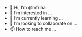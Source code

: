 - 👋 Hi, I’m @mfriha
- 👀 I’m interested in ...
- 🌱 I’m currently learning ...
- 💞️ I’m looking to collaborate on ...
- 📫 How to reach me ...

<!---
mfriha/mfriha is a ✨ special ✨ repository because its `README.md` (this file) appears on your GitHub profile.
You can click the Preview link to take a look at your changes.
--->
